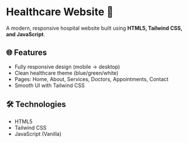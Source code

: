 # Healthcare Website 🏥

A modern, responsive hospital website built using **HTML5, Tailwind CSS, and JavaScript**.

## 🌐 Features
- Fully responsive design (mobile → desktop)
- Clean healthcare theme (blue/green/white)
- Pages: Home, About, Services, Doctors, Appointments, Contact
- Smooth UI with Tailwind CSS

## 🛠️ Technologies
- HTML5
- Tailwind CSS
- JavaScript (Vanilla)

